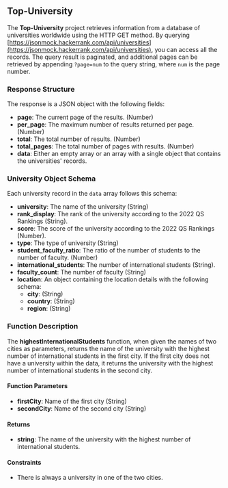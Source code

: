 ## Top-University

The **Top-University** project retrieves information from a database of universities worldwide using the HTTP GET method. By querying [https://jsonmock.hackerrank.com/api/universities](https://jsonmock.hackerrank.com/api/universities), you can access all the records. The query result is paginated, and additional pages can be retrieved by appending `?page=num` to the query string, where `num` is the page number.

### Response Structure
The response is a JSON object with the following fields:
- **page**: The current page of the results. (Number)
- **per_page**: The maximum number of results returned per page. (Number)
- **total**: The total number of results. (Number)
- **total_pages**: The total number of pages with results. (Number)
- **data**: Either an empty array or an array with a single object that contains the universities' records.

### University Object Schema
Each university record in the `data` array follows this schema:
- **university**: The name of the university (String)
- **rank_display**: The rank of the university according to the 2022 QS Rankings (String).
- **score**: The score of the university according to the 2022 QS Rankings (Number).
- **type**: The type of university (String)
- **student_faculty_ratio**: The ratio of the number of students to the number of faculty. (Number)
- **international_students**: The number of international students (String).
- **faculty_count**: The number of faculty (String)
- **location**: An object containing the location details with the following schema:
  - **city**: (String)
  - **country**: (String)
  - **region**: (String)

### Function Description
The **highestInternationalStudents** function, when given the names of two cities as parameters, returns the name of the university with the highest number of international students in the first city. If the first city does not have a university within the data, it returns the university with the highest number of international students in the second city.

#### Function Parameters
- **firstCity**: Name of the first city (String)
- **secondCity**: Name of the second city (String)

#### Returns
- **string**: The name of the university with the highest number of international students.

#### Constraints
- There is always a university in one of the two cities.
